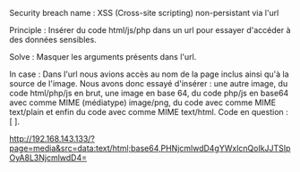 Security breach name 	: XSS (Cross-site scripting) non-persistant via l'url

Principle 				: Insérer du code html/js/php dans un url pour essayer d'accéder à des données sensibles.

Solve 					: Masquer les arguments présents dans l'url.

In case 				: Dans l'url nous avions accès au nom de la page inclus ainsi qu'à la source de l'image. Nous avons donc essayé 
							d'insérer : une autre image, du code html/php/js en brut, une image en base 64, du code php/js en base64 avec comme MIME (médiatype) image/png,
							du code avec comme MIME text/plain et enfin du code avec comme MIME text/html. Code en question : [ <script> alert("BIM") </script> ].

http://192.168.143.133/?page=media&src=data:text/html;base64,PHNjcmlwdD4gYWxlcnQoIkJJTSIpOyA8L3NjcmlwdD4=
